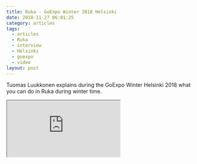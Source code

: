 ```yaml
---
title: Ruka - GoExpo Winter 2018 Helsinki
date: 2018-11-27 06:01:25
category: articles
tags:
  - articles
  - Ruka
  - interview
  - Helsinki
  - goexpo
  - video
layout: post
---
```


Tuomas Luukkonen explains during the GoExpo Winter Helsinki 2018 what you can do in Ruka during winter time.

<div class="embed-responsive embed-responsive-16by9">
    <iframe class="embed-responsive-item" src="https://www.youtube.com/embed/qmsY9NDGXyI"></iframe>
</div>
<br>
<!--more-->
